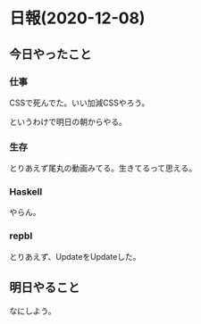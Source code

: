 # 日報(2020-12-08)

## 今日やったこと

### 仕事

CSSで死んでた。いい加減CSSやろう。

というわけで明日の朝からやる。

### 生存

とりあえず尾丸の動画みてる。生きてるって思える。

### Haskell

やらん。

### repbl

とりあえず、UpdateをUpdateした。

## 明日やること

なにしよう。

